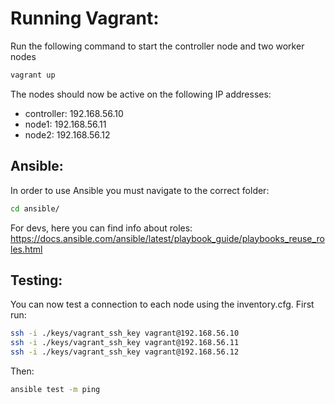 # Running Vagrant:

Run the following command to start the controller node and two worker nodes
```bash
vagrant up
```

The nodes should now be active on the following IP addresses:
- controller: 192.168.56.10 
- node1: 192.168.56.11 
- node2: 192.168.56.12

## Ansible:

In order to use Ansible you must navigate to the correct folder:
```bash
cd ansible/
```

For devs, here you can find info about roles:
https://docs.ansible.com/ansible/latest/playbook_guide/playbooks_reuse_roles.html 

## Testing:

You can now test a connection to each node using the inventory.cfg.
First run:
```bash
ssh -i ./keys/vagrant_ssh_key vagrant@192.168.56.10
ssh -i ./keys/vagrant_ssh_key vagrant@192.168.56.11
ssh -i ./keys/vagrant_ssh_key vagrant@192.168.56.12
```

Then:
```bash
ansible test -m ping
```